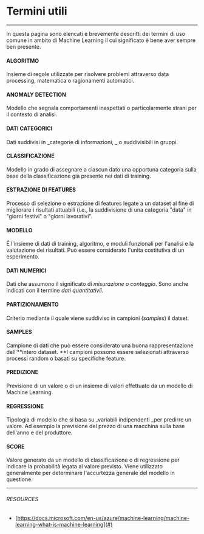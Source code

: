 # Termini utili

---

In questa pagina sono elencati e brevemente descritti dei termini di uso comune in ambito di Machine Learning il cui significato è bene aver sempre ben presente.

#### ALGORITMO

Insieme di regole utilizzate per risolvere problemi attraverso data processing, matematica o ragionamenti automatici.

#### ANOMALY DETECTION

Modello che segnala comportamenti inaspettati o particolarmente strani per il contesto di analisi.

#### DATI CATEGORICI

Dati suddivisi in _categorie di informazioni, _ o suddivisibili in gruppi.

#### CLASSIFICAZIONE

Modello in grado di assegnare a ciascun dato una opportuna categoria sulla base della classificazione già presente nei dati di training.

#### ESTRAZIONE DI FEATURES

Processo di selezione o estrazione di features legate a un dataset al fine di migliorare i risultati attuabili \(i.e., la suddivisione di una categoria "data" in "giorni festivi" o "giorni lavorativi".

#### MODELLO

É l'insieme di dati di training, algoritmo, e moduli funzionali per l'analisi e la valutazione dei risultati. Può essere considerato l'unita costitutiva di un esperimento.

#### DATI NUMERICI

Dati che assumono il significato di _misurazione o conteggio_. Sono anche indicati con il termine _dati quantitativii._

#### PARTIZIONAMENTO

Criterio mediante il quale viene suddiviso in campioni \(_samples_\) il datset.

#### SAMPLES

Campione di dati che può essere considerato una buona rappresentazione dell'**intero dataset. **I campioni possono essere selezionati attraverso processi random o basati su specifiche feature.

#### PREDIZIONE

Previsione di un valore o di un insieme di valori effettuato da un modello di Machine Learning.

#### REGRESSIONE

Tipologia di modello che si basa su \_variabili indipendenti \_per predirre un valore. Ad esempio la previsione del prezzo di una macchina sulla base dell'anno e del produttore.

#### SCORE

Valore generato da un modello di classificazione o di regressione per indicare la probabilità legata al valore previsto. Viene utilizzato generalmente per determinare l'accurtezza generale del modello in questione.

---

###### RESOURCES

* [https://docs.microsoft.com/en-us/azure/machine-learning/machine-learning-what-is-machine-learning](#)



